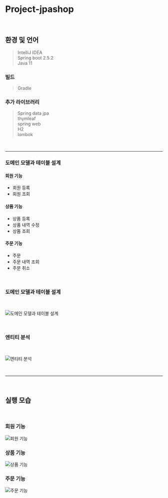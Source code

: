 # Project-jpashop

</br>

## 환경 및 언어
>IntelliJ IDEA</br>
Spring boot 2.5.2</br>
Java 11</br>

### 빌드
>Gradle</br>

### 추가 라이브러리

>Spring data jpa</br>
thymleaf</br>
spring web</br>
H2</br>
lombok</br>
</br>

***

### 도메인 모델과 테이블 설계

#### 회원 기능
+ 회원 등록
+ 회원 조회

#### 상품 기능
+ 상품 등록
+ 상품 내역 수정
+ 상품 조회

#### 주문 기능
+ 주문
+ 주문 내역 조회
+ 주문 취소

</br>

### 도메인 모델과 테이블 설계
</br>

![ 도메인 모델과 테이블 설계](https://user-images.githubusercontent.com/46813592/125160314-376bab80-e1b7-11eb-8f9c-b5b823fe778e.png)

</br>

### 엔티티 분석

</br>

![ 엔티티 분석](https://user-images.githubusercontent.com/46813592/125160376-726ddf00-e1b7-11eb-9d08-4ce0ab75ce27.png)

</br>

***
</br>

## 실행 모습
</br>

### 회원 기능

![ 회원 기능](https://user-images.githubusercontent.com/46813592/125160487-16578a80-e1b8-11eb-89d9-3831bb1a14c8.png)

### 상품 기능

![ 상품 기능](https://user-images.githubusercontent.com/46813592/125160540-6fbfb980-e1b8-11eb-950f-8c0ffc340352.png)

### 주문 기능

![ 주문 기능](https://user-images.githubusercontent.com/46813592/125160565-a39adf00-e1b8-11eb-9cd6-ad353f7684f4.png)




